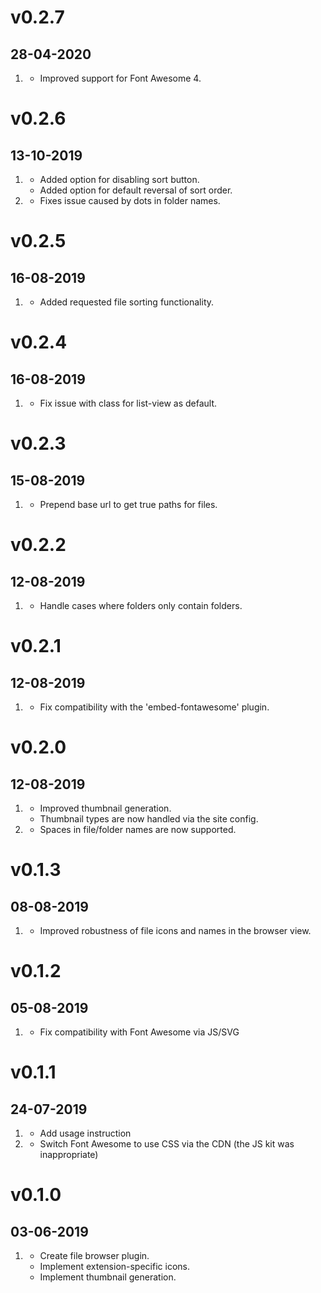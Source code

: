 # v0.2.7
##  28-04-2020

1. [](#improved)
    * Improved support for Font Awesome 4.

# v0.2.6
##  13-10-2019

1. [](#new)
    * Added option for disabling sort button.
    * Added option for default reversal of sort order.
2. [](#bugfix)
    * Fixes issue caused by dots in folder names.

# v0.2.5
##  16-08-2019

1. [](#new)
    * Added requested file sorting functionality.

# v0.2.4
##  16-08-2019

1. [](#bugfix)
    * Fix issue with class for list-view as default.

# v0.2.3
##  15-08-2019

1. [](#bugfix)
    * Prepend base url to get true paths for files.

# v0.2.2
##  12-08-2019

1. [](#bugfix)
    * Handle cases where folders only contain folders.

# v0.2.1
##  12-08-2019

1. [](#bugfix)
    * Fix compatibility with the 'embed-fontawesome' plugin.

# v0.2.0
##  12-08-2019

1. [](#improved)
    * Improved thumbnail generation.
    * Thumbnail types are now handled via the site config.
2. [](#bugfix)
    * Spaces in file/folder names are now supported.

# v0.1.3
##  08-08-2019

1. [](#improved)
    * Improved robustness of file icons and names in the browser view.

# v0.1.2
##  05-08-2019

1. [](#bugfix)
    * Fix compatibility with Font Awesome via JS/SVG

# v0.1.1
##  24-07-2019

1. [](#improved)
    * Add usage instruction
2. [](#bugfix)
    * Switch Font Awesome to use CSS via the CDN (the JS kit was inappropriate)

# v0.1.0
##  03-06-2019

1. [](#new)
    * Create file browser plugin.
    * Implement extension-specific icons.
    * Implement thumbnail generation.
